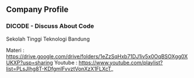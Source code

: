 ## Company Profile

### DICODE - Discuss About Code

Sekolah Tinggi Teknologi Bandung

Materi : https://drive.google.com/drive/folders/1eZzSqHxb71DJ1iv5x0OqBSOXgg0XUKXP?usp=sharing
Youtube : https://www.youtube.com/playlist?list=PLsJIhg8T-KDfgmlFvvztVonXzX1FLXcT_
